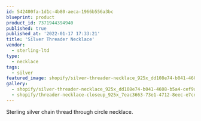 ```yaml
---
id: 542400fa-1d1c-4b80-aeca-1966b556a3bc
blueprint: product
product_id: 7371944394940
published: true
published_at: '2022-01-17 17:33:21'
title: 'Silver Threader Necklace'
vendor:
  - sterling-ltd
type:
  - necklace
tags:
  - silver
featured_image: shopify/silver-threader-necklace_925x_dd108e74-b041-4608-b5a4-cef9a588c5f7.jpg
gallery:
  - shopify/silver-threader-necklace_925x_dd108e74-b041-4608-b5a4-cef9a588c5f7.jpg
  - shopify/threader-necklace-closeup_925x_7eac3663-73e1-4712-8eec-e7cd5064d050.jpg
---
```

<p>Sterling silver chain thread through circle necklace.</p>